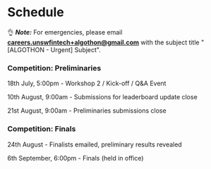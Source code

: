 # Schedule

👌 **_Note:_** For emergencies, please email **careers.unswfintech+algothon@gmail.com** with the subject title "[ALGOTHON - Urgent] Subject".

[//]: # (_Links will be updated as the Algothon progresses._)

[//]: # (### Pre-Competition)

[//]: # ()
[//]: # (23rd June, 5:00pm - Workshop 1 - Python Fundamentals for Algorithmic Trading)

[//]: # ()
[//]: # (30th June, 5:00pm - Workshop 2 - Algorithmic Trading Applications and Sample Strategies)

### Competition: Preliminaries

18th July, 5:00pm - Workshop 2 / Kick-off / Q&A Event

10th August, 9:00am - Submissions for leaderboard update close

21st August, 9:00am - Preliminaries submissions close

### Competition: Finals

24th August - Finalists emailed, preliminary results revealed

6th September, 6:00pm - Finals (held in office)
